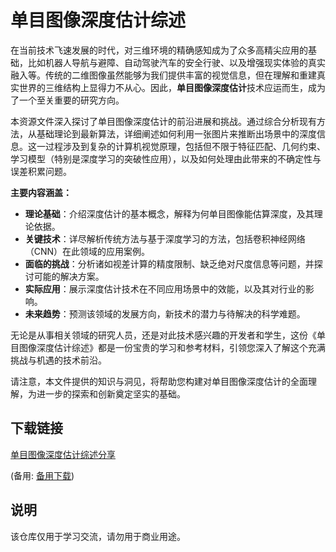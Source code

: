 # 单目图像深度估计综述

在当前技术飞速发展的时代，对三维环境的精确感知成为了众多高精尖应用的基础，比如机器人导航与避障、自动驾驶汽车的安全行驶、以及增强现实体验的真实融入等。传统的二维图像虽然能够为我们提供丰富的视觉信息，但在理解和重建真实世界的三维结构上显得力不从心。因此，**单目图像深度估计**技术应运而生，成为了一个至关重要的研究方向。

本资源文件深入探讨了单目图像深度估计的前沿进展和挑战。通过综合分析现有方法，从基础理论到最新算法，详细阐述如何利用一张图片来推断出场景中的深度信息。这一过程涉及到复杂的计算机视觉原理，包括但不限于特征匹配、几何约束、学习模型（特别是深度学习的突破性应用），以及如何处理由此带来的不确定性与误差积累问题。

**主要内容涵盖：**
- **理论基础**：介绍深度估计的基本概念，解释为何单目图像能估算深度，及其理论依据。
- **关键技术**：详尽解析传统方法与基于深度学习的方法，包括卷积神经网络（CNN）在此领域的应用案例。
- **面临的挑战**：分析诸如视差计算的精度限制、缺乏绝对尺度信息等问题，并探讨可能的解决方案。
- **实际应用**：展示深度估计技术在不同应用场景中的效能，以及其对行业的影响。
- **未来趋势**：预测该领域的发展方向，新技术的潜力与待解决的科学难题。

无论是从事相关领域的研究人员，还是对此技术感兴趣的开发者和学生，这份《单目图像深度估计综述》都是一份宝贵的学习和参考材料，引领您深入了解这个充满挑战与机遇的技术前沿。

请注意，本文件提供的知识与洞见，将帮助您构建对单目图像深度估计的全面理解，为进一步的探索和创新奠定坚实的基础。

## 下载链接
[单目图像深度估计综述分享](https://pan.quark.cn/s/1577ed35529f) 

(备用: [备用下载](https://pan.baidu.com/s/1NcBrzVpGq-vEwfODTUmaHA?pwd=1234))

## 说明

该仓库仅用于学习交流，请勿用于商业用途。
